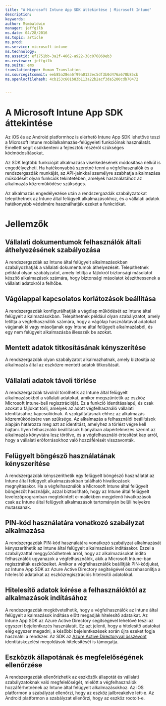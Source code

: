 ```yaml
---
title: "A Microsoft Intune App SDK áttekintése | Microsoft Intune"
description: 
keywords: 
author: Msmbaldwin
manager: jeffgilb
ms.date: 04/28/2016
ms.topic: article
ms.prod: 
ms.service: microsoft-intune
ms.technology: 
ms.assetid: ef1751bb-3a2f-4662-a922-38c076869eb3
ms.reviewer: jeffgilb
ms.suite: ems
translationtype: Human Translation
ms.sourcegitcommit: eeb85a28ea6f99a0123ec5df3b0d476a678b85cb
ms.openlocfilehash: 4cb153c601b83b113a22b2acf3da5200cdb70472


---
```


# <a name="overview-of-the-microsoft-intune-app-sdk"></a>A Microsoft Intune App SDK áttekintése
Az iOS és az Android platformhoz is elérhető Intune App SDK lehetővé teszi a Microsoft Intune mobilalkalmazás-felügyeleti funkcióinak használatát. Emellett segít csökkenteni a fejlesztők részéről szükséges kódmódosításokat.

Az SDK legtöbb funkcióját alkalmazása viselkedésének módosítása nélkül is engedélyezheti. Ha hatékonyabbá szeretné tenni a végfelhasználók és a rendszergazdák munkáját, az API-jainkkal személyre szabhatja alkalmazása működését olyan funkciók tekintetében, amelyek használatához az alkalmazás közreműködése szükséges.

Az alkalmazás engedélyezése után a rendszergazdák szabályzatokat telepíthetnek az Intune által felügyelt alkalmazásokhoz, és a vállalati adatok hatékonyabb védelmére használhatják ezeket a funkciókat.

# <a name="features"></a>Jellemzők
## <a name="control-users-ability-to-move-corporate-documents"></a>Vállalati dokumentumok felhasználók általi áthelyezésének szabályozása
A rendszergazdák az Intune által felügyelt alkalmazásokban szabályozhatják a vállalati dokumentumok áthelyezését. Telepíthetnek például olyan szabályzatot, amely letiltja a fájlokról biztonsági másolatot készítő alkalmazások számára, hogy biztonsági másolatot készíthessenek a vállalati adatokról a felhőbe.  

## <a name="configure-clipboard-restrictions"></a>Vágólappal kapcsolatos korlátozások beállítása
A rendszergazdák konfigurálhatják a vágólap működését az Intune által felügyelt alkalmazásokban. Telepíthetnek például olyan szabályzatot, amely letiltja a végfelhasználók számára, hogy a vágólap használatával adatokat vágjanak ki vagy másoljanak egy Intune által felügyelt alkalmazásból, és egy nem felügyelt alkalmazásba illesszék be azokat.

## <a name="enforce-encryption-on-saved-data"></a>Mentett adatok titkosításának kényszerítése
A rendszergazdák olyan szabályzatot alkalmazhatnak, amely biztosítja az alkalmazás által az eszközre mentett adatok titkosítását.

## <a name="remotely-wipe-corporate-data"></a>Vállalati adatok távoli törlése
A rendszergazdák távolról törölhetik az Intune által felügyelt alkalmazásokból a vállalati adatokat, amikor megszüntetik az eszköz Microsoft Intune-beli regisztrációját. Ez a funkció identitásalapú, és csak azokat a fájlokat törli, amelyek az adott végfelhasználó vállalati identitásához kapcsolódnak. A szolgáltatásnak ehhez az alkalmazás közreműködésére van szüksége. Az alkalmazás a felhasználói beállítások alapján határozza meg azt az identitást, amelyhez a törlést végre kell hajtani. Ilyen felhasználói beállítások hiányában alapértelmezés szerint az alkalmazás könyvtára lesz törölve, és a végfelhasználó értesítést kap arról, hogy a vállalati erőforrásokhoz való hozzáférését visszavonták.

## <a name="enforce-the-use-of-a-managed-browser"></a>Felügyelt böngésző használatának kényszerítése
A rendszergazdák kényszeríthetik egy felügyelt böngésző használatát az Intune által felügyelt alkalmazásokban található hivatkozások megnyitásakor. Ha a végfelhasználók a Microsoft Intune által felügyelt böngészőt használják, azzal biztosítható, hogy az Intune által felügyelt levelezőprogramban megtekintett e-mailekben megjelenő hivatkozások csak az Intune által felügyelt alkalmazások tartományán belüli helyekre mutassanak.

## <a name="enforce-a-pin-policy"></a>PIN-kód használatára vonatkozó szabályzat alkalmazása
A rendszergazdák PIN-kód használatára vonatkozó szabályzat alkalmazását kényszeríthetik az Intune által felügyelt alkalmazások indításakor. Ezzel a szabályzattal meggyőződhetnek arról, hogy az alkalmazásokat indító felhasználók ugyanazok a végfelhasználók, akik a Microsoft Intune-ban regisztrálták eszközeiket. Amikor a végfelhasználók beállítják PIN-kódjukat, az Intune App SDK az Azure Active Directory segítségével összehasonlítja a hitelesítő adataikat az eszközregisztrációs hitelesítő adatokkal.

## <a name="require-users-to-enter-credentials-before-they-can-start-apps"></a>Hitelesítő adatok kérése a felhasználóktól az alkalmazások indításához
A rendszergazdák megkövetelhetik, hogy a végfelhasználók az Intune által felügyelt alkalmazások indítása előtt megadják hitelesítő adataikat. Az Intune App SDK az Azure Active Directory segítségével lehetővé teszi az egyszeri bejelentkezés használatát. Ez azt jelenti, hogy a hitelesítő adatokat elég egyszer megadni, a későbbi bejelentkezések során újra ezeket fogja használni a rendszer. Az SDK az [Azure Active Directoryval összevont](/active-directory/active-directory-aadconnect-federation-compatibility) identitáskezelési megoldások hitelesítését is támogatja.

## <a name="check-device-health-and-compliance"></a>Eszközök állapotának és megfelelőségének ellenőrzése
A rendszergazdák ellenőrizhetik az eszközök állapotát és vállalati szabályzatoknak való megfelelőségét, mielőtt a végfelhasználók hozzáférhetnének az Intune által felügyelt alkalmazásokhoz. Az iOS platformon a szabályzat ellenőrzi, hogy az eszköz jailbreakelve lett-e. Az Android platformon a szabályzat ellenőrzi, hogy az eszköz rootolt-e.  



<!--HONumber=Nov16_HO5-->


